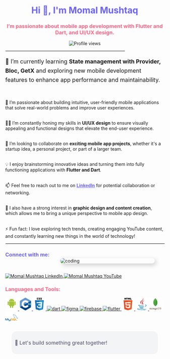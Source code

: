 <h1 align="center" style="color:#6C63FF;">Hi 👋, I'm Momal Mushtaq</h1>
<h3 align="center" style="color:#FF6584;">I’m passionate about mobile app development with Flutter and Dart, and UI/UX design.</h3>

<p align="center">
  <img src="https://komarev.com/ghpvc/?username=momal-mushtaq&label=Profile%20views&color=0e75b6&style=flat" alt="Profile views" /> 
</p>

<!-- Divider Line -->
<hr style="border:1px solid #ddd; width:75%;">

<!-- Extended Introduction Section -->
<p align="left" style="font-size:18px; line-height: 1.6;">
  🌱 I’m currently learning <strong>State management with Provider, Bloc, GetX</strong> and exploring new mobile development features to enhance app performance and maintainability.<br><br>
  
  🚀 I’m passionate about building intuitive, user-friendly mobile applications that solve real-world problems and improve user experiences.<br><br>
  
  👩‍💻 I’m constantly honing my skills in <strong>UI/UX design</strong> to ensure visually appealing and functional designs that elevate the end-user experience.<br><br>
  
  👯 I’m looking to collaborate on <strong>exciting mobile app projects</strong>, whether it's a startup idea, a personal project, or part of a larger team.<br><br>
  
  💡 I enjoy brainstorming innovative ideas and turning them into fully functioning applications with <strong>Flutter and Dart</strong>.<br><br>
  
  📫 Feel free to reach out to me on <a href="https://linkedin.com/in/momal-mushtaq-80586a208" target="_blank" style="color:#6C63FF;"><strong>LinkedIn</strong></a> for potential collaboration or networking.<br><br>
  
  🎨 I also have a strong interest in <strong>graphic design and content creation</strong>, which allows me to bring a unique perspective to mobile app design.<br><br>
  
  ⚡ Fun fact: I love exploring tech trends, creating engaging YouTube content, and constantly learning new things in the world of technology!
</p>
<!-- Divider Line -->
<hr style="border:1px solid #ddd; width:100%;">

<!-- Profile Image on the Right -->
<img align="right" alt="coding" width="300" src="https://github.com/user-attachments/assets/79e40639-5062-4548-a05f-5fafbd26209a" style="border-radius: 25px; margin: 30px; box-shadow: 5px 5px 15px rgba(0, 0, 0, 0.2);">

<!-- Connect with Me Section -->
<h3 align="left" style="color:#6C63FF;">Connect with me:</h3>
<p align="left">
  <a href="https://linkedin.com/in/momal-mushtaq-80586a208" target="_blank">
    <img align="center" src="https://raw.githubusercontent.com/rahuldkjain/github-profile-readme-generator/master/src/images/icons/Social/linked-in-alt.svg" alt="Momal Mushtaq LinkedIn" height="30" width="40" />
  </a>
  <a href="https://www.youtube.com/c/https://www.youtube.com/@bedtimestories31" target="_blank">
    <img align="center" src="https://raw.githubusercontent.com/rahuldkjain/github-profile-readme-generator/master/src/images/icons/Social/youtube.svg" alt="Momal Mushtaq YouTube" height="30" width="40" />
  </a>
</p>

<!-- Languages and Tools Section -->
<h3 align="left" style="color:#FF6584;">Languages and Tools:</h3>
<p align="left">
  <a href="https://developer.android.com" target="_blank" rel="noreferrer"> 
    <img src="https://raw.githubusercontent.com/devicons/devicon/master/icons/android/android-original-wordmark.svg" alt="android" width="40" height="40"/> 
  </a> 
  <a href="https://www.w3schools.com/cpp/" target="_blank" rel="noreferrer"> 
    <img src="https://raw.githubusercontent.com/devicons/devicon/master/icons/cplusplus/cplusplus-original.svg" alt="cplusplus" width="40" height="40"/> 
  </a> 
  <a href="https://www.w3schools.com/css/" target="_blank" rel="noreferrer"> 
    <img src="https://raw.githubusercontent.com/devicons/devicon/master/icons/css3/css3-original-wordmark.svg" alt="css3" width="40" height="40"/> 
  </a> 
  <a href="https://dart.dev" target="_blank" rel="noreferrer"> 
    <img src="https://www.vectorlogo.zone/logos/dartlang/dartlang-icon.svg" alt="dart" width="40" height="40"/> 
  </a> 
  <a href="https://www.figma.com/" target="_blank" rel="noreferrer"> 
    <img src="https://www.vectorlogo.zone/logos/figma/figma-icon.svg" alt="figma" width="40" height="40"/> 
  </a> 
  <a href="https://firebase.google.com/" target="_blank" rel="noreferrer"> 
    <img src="https://www.vectorlogo.zone/logos/firebase/firebase-icon.svg" alt="firebase" width="40" height="40"/> 
  </a> 
  <a href="https://flutter.dev" target="_blank" rel="noreferrer"> 
    <img src="https://www.vectorlogo.zone/logos/flutterio/flutterio-icon.svg" alt="flutter" width="40" height="40"/> 
  </a> 
  <a href="https://www.w3.org/html/" target="_blank" rel="noreferrer"> 
    <img src="https://raw.githubusercontent.com/devicons/devicon/master/icons/html5/html5-original-wordmark.svg" alt="html5" width="40" height="40"/> 
  </a> 
  <a href="https://www.java.com" target="_blank" rel="noreferrer"> 
    <img src="https://raw.githubusercontent.com/devicons/devicon/master/icons/java/java-original.svg" alt="java" width="40" height="40"/> 
  </a> 
  <a href="https://www.mongodb.com/" target="_blank" rel="noreferrer"> 
    <img src="https://raw.githubusercontent.com/devicons/devicon/master/icons/mongodb/mongodb-original-wordmark.svg" alt="mongodb" width="40" height="40"/> 
  </a> 
  <a href="https://www.mysql.com/" target="_blank" rel="noreferrer"> 
    <img src="https://raw.githubusercontent.com/devicons/devicon/master/icons/mysql/mysql-original-wordmark.svg" alt="mysql" width="40" height="40"/> 
  </a> 
</p>

<!-- Footer Section with CTA -->
<div align="left" style="background-color:#F3F4F6; padding: 10px; border-radius: 15px; margin: 20px;">
  <p style="color:#4A4E69; font-size: 16px;">🚀 Let's build something great together!</p>
</div>
